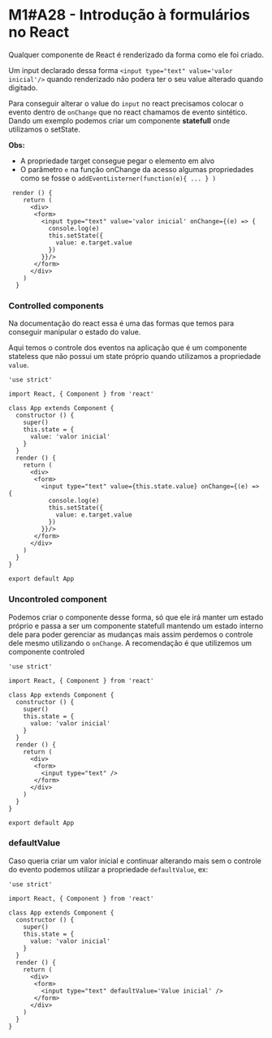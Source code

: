 # M1#A28 - Introdução à formulários no React

Qualquer componente de React é renderizado da forma como ele foi criado.

Um input declarado dessa forma `<input type="text" value='valor inicial'/>` quando renderizado não podera ter o seu value alterado quando digitado.

Para conseguir alterar o value do `input` no react precisamos colocar o evento dentro de `onChange` que no react chamamos de evento sintético. Dando um exemplo podemos criar um componente **statefull** onde utilizamos o setState.

**Obs:**

- A propriedade target consegue pegar o elemento em alvo
- O parâmetro `e` na função onChange da acesso algumas propriedades como se fosse o `addEventListerner(function(e){ ... } )`


```
 render () {
    return (
      <div>
       <form>
         <input type="text" value='valor inicial' onChange={(e) => {
           console.log(e)
           this.setState({
             value: e.target.value
           })
         }}/>
       </form>
      </div>
    )
  }
```

### Controlled components

Na documentação do react essa é uma das formas que temos para conseguir manipular o estado do value.

Aqui temos o controle dos eventos na aplicação que é um componente stateless que não possui um state próprio quando utilizamos a propriedade `value`.

```
'use strict'

import React, { Component } from 'react'

class App extends Component {
  constructor () {
    super()
    this.state = {
      value: 'valor inicial'
    }
  }
  render () {
    return (
      <div>
       <form>
         <input type="text" value={this.state.value} onChange={(e) => {
           console.log(e)
           this.setState({
             value: e.target.value
           })
         }}/>
       </form>
      </div>
    )
  }
}

export default App
```

### Uncontroled component
Podemos criar o componente desse forma, só que ele irá manter um estado próprio e passa a ser um componente statefull mantendo um estado interno dele para poder gerenciar as mudanças mais assim perdemos o controle dele mesmo utilizando o `onChange`. A recomendação é que utilizemos um componente controled

```
'use strict'

import React, { Component } from 'react'

class App extends Component {
  constructor () {
    super()
    this.state = {
      value: 'valor inicial'
    }
  }
  render () {
    return (
      <div>
       <form>
         <input type="text" />
       </form>
      </div>
    )
  }
}

export default App
```

### defaultValue
Caso queria criar um valor inicial e continuar alterando mais sem o controle do evento podemos utilizar a propriedade `defaultValue`, ex:

```
'use strict'

import React, { Component } from 'react'

class App extends Component {
  constructor () {
    super()
    this.state = {
      value: 'valor inicial'
    }
  }
  render () {
    return (
      <div>
       <form>
         <input type="text" defaultValue='Value inicial' />
       </form>
      </div>
    )
  }
}

```

